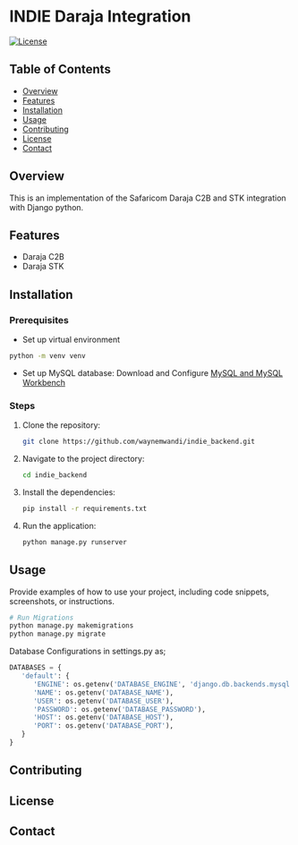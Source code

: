 # INDIE Daraja Integration

[![License](https://img.shields.io/badge/license-MIT-blue.svg)](LICENSE)

## Table of Contents

- [Overview](#overview)
- [Features](#features)
- [Installation](#installation)
- [Usage](#usage)
- [Contributing](#contributing)
- [License](#license)
- [Contact](#contact)

## Overview

This is an implementation of the Safaricom Daraja C2B and STK integration with Django python.

## Features

- Daraja C2B
- Daraja STK

## Installation

### Prerequisites

- Set up virtual environment

```bash
python -m venv venv
```

- Set up MySQL database:
  Download and Configure [MySQL and MySQL Workbench](https://dev.mysql.com/downloads/file/?id=526408)

### Steps

1. Clone the repository:

   ```bash
   git clone https://github.com/waynemwandi/indie_backend.git
   ```

2. Navigate to the project directory:

   ```bash
   cd indie_backend
   ```

3. Install the dependencies:

   ```bash
   pip install -r requirements.txt
   ```

4. Run the application:

   ```bash
   python manage.py runserver
   ```

## Usage

Provide examples of how to use your project, including code snippets, screenshots, or instructions.

```bash
# Run Migrations
python manage.py makemigrations
python manage.py migrate
```

Database Configurations in settings.py as;

```python
DATABASES = {
   'default': {
      'ENGINE': os.getenv('DATABASE_ENGINE', 'django.db.backends.mysql'),
      'NAME': os.getenv('DATABASE_NAME'),
      'USER': os.getenv('DATABASE_USER'),
      'PASSWORD': os.getenv('DATABASE_PASSWORD'),
      'HOST': os.getenv('DATABASE_HOST'),
      'PORT': os.getenv('DATABASE_PORT'),
   }
}
```

## Contributing

## License

## Contact
